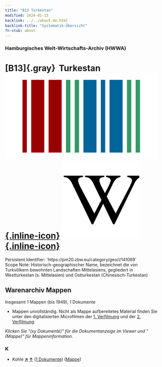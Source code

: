 ```yaml
---
title: "B13 Turkestan"
modified: 2024-01-13
backlink: ../../about.de.html
backlink-title: "Systematik-Übersicht"
fn-stub: about
---
```


### Hamburgisches Welt-Wirtschafts-Archiv (HWWA)

# [B13]{.gray}&#8201; Turkestan &#160; [![Wikidata](/images/Wikidata-logo.svg "Wikidata"){.inline-icon}](http://www.wikidata.org/entity/Q1315785) [![Wikipedia](/images/Wikipedia-W.svg "Wikipedia"){.inline-icon}](https://de.wikipedia.org/wiki/Turkestan)

<div class="hint">Persistent Identifier: `https://pm20.zbw.eu/category/geo/i/141069`</div>

<div class="hint">
Scope Note: Historisch-geographischer Name, bezeichnet die von Turkvölkern bewohnten Landschaften Mittelasiens, gegliedert in Westturkestan (s. Mittelasien) und Ostturkestan (Chinesisch-Turkestan)
</div>





## Warenarchiv Mappen










Insgesamt 1 Mappen (bis 1949), 1 Dokumente
- Mappen unvollständig.  Nicht als Mappe aufbereitetes Material finden Sie
unter den digitalisierten Microfilmen der [1. Verfilmung](/film/h1_wa.de.html)
und der [2. Verfilmung](/film/h2_wa.de.html).

_Klicken Sie "(xy Dokumente)" für die Dokumentanzeige im Viewer und "(Mappe)" für Mappeninformation._




### K

- Kohle [**&nearr;**](../../../ware/i/143120/about.de.html "Kohle (XXX in der ganzen Welt)") [**&uarr;**](../../../ware/about.de.html#PRB02.01 "Warensystematik") (<a href="https://pm20.zbw.eu/iiifview/folder/wa/143120,141069" title="über: Kohle : Turkestan" target="_blank">1 Dokumente</a>) ([Mappe](../../../../folder/wa/1431xx/143120/1410xx/141069/about.de.html))




